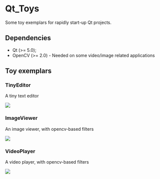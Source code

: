 Qt_Toys
===

Some toy exemplars for rapidly start-up Qt projects. 

## Dependencies ##

* Qt (>= 5.0);
* OpenCV (>= 2.0)	-	Needed on some video/image related applications

## Toy exemplars ##

### TinyEditor ###

A tiny text editor

![](https://raw2.github.com/wzpan/Qt_Toys/master/Screenshots/TinyEditor.png)

### ImageViewer ###

An image viewer, with opencv-based filters

![](https://raw2.github.com/wzpan/Qt_Toys/master/Screenshots/ImageViewer.png)

### VideoPlayer ###

A video player, with opencv-based filters

![](https://raw2.github.com/wzpan/Qt_Toys/master/Screenshots/VideoPlayer.png)
